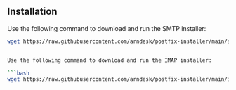 ## Installation

Use the following command to download and run the SMTP installer:

```bash
wget https://raw.githubusercontent.com/arndesk/postfix-installer/main/smtp.sh && sudo chmod +x smtp.sh && sudo ./smtp.sh


Use the following command to download and run the IMAP installer:

```bash
wget https://raw.githubusercontent.com/arndesk/postfix-installer/main/imap.sh && sudo chmod +x imap.sh && sudo ./imap.sh
